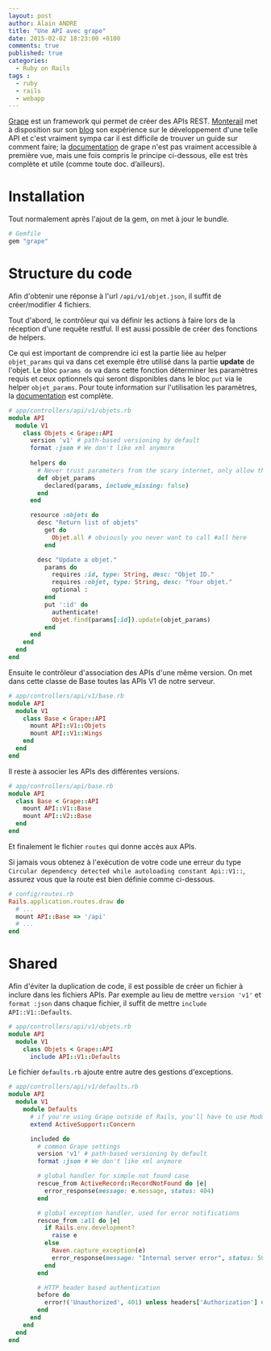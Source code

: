 ```yaml
---
layout: post
author: Alain ANDRE
title: "Une API avec grape"
date: 2015-02-02 18:23:00 +0100
comments: true
published: true
categories: 
  - Ruby on Rails
tags :
  - ruby
  - rails
  - webapp
---
```

[Grape](https://github.com/intridea/grape) est un framework qui permet de créer des APIs REST. [Monterail](http://monterail.com) met à disposition sur son [blog](http://codetunes.com/2014/introduction-to-building-apis-with-grape/) son expérience sur le développement d'une telle API et c'est vraiment sympa car il est difficile de trouver un guide sur comment faire; la [documentation](https://github.com/intridea/grape#basic-usage) de grape n'est pas vraiment accessible à première vue, mais une fois compris le principe ci-dessous, elle est très complète et utile (comme toute doc. d’ailleurs).

# Installation
Tout normalement après l'ajout de la gem, on met à jour le bundle.

```ruby 
# Gemfile
gem "grape"
```

# Structure du code
Afin d'obtenir une réponse à l'url `/api/v1/objet.json`, il suffit de créer/modifier 4 fichiers.

Tout d'abord, le contrôleur qui va définir les actions à faire lors de la réception d'une requête restful. Il est aussi possible de créer des fonctions de helpers.

Ce qui est important de comprendre ici est la partie liée au helper `objet_params` qui va dans cet exemple être utilisé dans la partie **update** de l'objet. Le bloc `params do` va dans cette fonction déterminer les paramètres requis et ceux optionnels qui seront disponibles dans le bloc `put` via le helper `objet_params`. Pour toute information sur l'utilisation les paramètres, la [documentation](https://github.com/intridea/grape#parameters) est complète.

```ruby
# app/controllers/api/v1/objets.rb
module API
  module V1
    class Objets < Grape::API
      version 'v1' # path-based versioning by default
      format :json # We don't like xml anymore
      
      helpers do
        # Never trust parameters from the scary internet, only allow the white list through.
        def objet_params
          declared(params, include_missing: false)
        end
      end

      resource :objets do
        desc "Return list of objets"
          get do
            Objet.all # obviously you never want to call #all here
          end

        desc "Update a objet."
          params do
            requires :id, type: String, desc: "Objet ID."
            requires :objet, type: String, desc: "Your objet."
            optional :
          end
          put ':id' do
            authenticate!
            Objet.find(params[:id]).update(objet_params)
          end
      end
    end
  end
end
```

Ensuite le contrôleur d'association des APIs d'une même version. On met dans cette classe de Base toutes las APIs V1 de notre serveur. 

```ruby 
# app/controllers/api/v1/base.rb
module API
  module V1
    class Base < Grape::API
      mount API::V1::Objets
      mount API::V1::Wings
    end
  end
end
```

Il reste à associer les APIs des différentes versions.

```ruby 
# app/controllers/api/base.rb
module API
  class Base < Grape::API
    mount API::V1::Base
    mount API::V2::Base
  end
end
```

Et finalement le fichier `routes` qui donne accès aux APIs. 

Si jamais vous obtenez à l'exécution de votre code une erreur du type `Circular dependency detected while autoloading constant Api::V1::`, assurez vous que la route est bien définie comme ci-dessous.

```ruby 
# config/routes.rb
Rails.application.routes.draw do
  # ...
  mount API::Base => '/api'
  # ...
end
```

# Shared

Afin d'éviter la duplication de code, il est possible de créer un fichier à inclure dans les fichiers APIs.
Par exemple au lieu de mettre `version 'v1'` et `format :json` dans chaque fichier, il suffit de mettre `include API::V1::Defaults`.

```ruby 
# app/controllers/api/v1/objets.rb
module API
  module V1
    class Objets < Grape::API
      include API::V1::Defaults
```

Le fichier `defaults.rb` ajoute entre autre des gestions d'exceptions.

```ruby 
# app/controllers/api/v1/defaults.rb
module API
  module V1
    module Defaults
      # if you're using Grape outside of Rails, you'll have to use Module#included hook
      extend ActiveSupport::Concern

      included do
        # common Grape settings
        version 'v1' # path-based versioning by default
        format :json # We don't like xml anymore

        # global handler for simple not found case
        rescue_from ActiveRecord::RecordNotFound do |e|
          error_response(message: e.message, status: 404)
        end

        # global exception handler, used for error notifications
        rescue_from :all do |e|
          if Rails.env.development?
            raise e
          else
            Raven.capture_exception(e)
            error_response(message: "Internal server error", status: 500)
          end
        end

        # HTTP header based authentication
        before do
          error!('Unauthorized', 401) unless headers['Authorization'] == "some token"
        end
      end
    end
  end
end
```